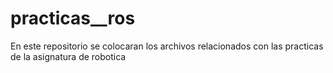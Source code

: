 # practicas__ros
En este repositorio se colocaran los archivos relacionados con las practicas de la asignatura de robotica
